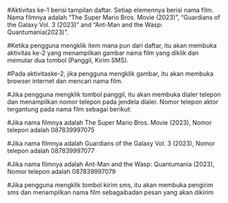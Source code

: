 #Aktivitas ke-1 berisi tampilan daftar. Setiap elemennya berisi nama film. Nama filmnya adalah “The Super Mario Bros. Movie (2023)”, “Guardians of the Galaxy Vol. 3 (2023)” and “Ant-Man and the Wasp: Quantumania(2023)”.

#Ketika pengguna mengklik item mana pun dari daftar, itu akan membuka aktivitas ke-2 yang menampilkan gambar nama film yang diklik dan memutar dua tombol (Panggil, Kirim SMS).

#Pada aktivitaske-2, jika pengguna mengklik gambar, itu akan membuka browser internet dan mencari nama film.

#Jika pengguna mengklik tombol panggil, itu akan membuka dialer telepon dan menampilkan nomor telepon pada jendela dialer. Nomor telepon aktor tergantung pada nama film sebagai berikut:

#Jika nama filmnya adalah The Super Mario Bros. Movie (2023), Nomor telepon adalah 087839997075

#Jika nama filmnya adalah Guardians of the Galaxy Vol. 3 (2023), Nomor telepon adalah 087839997077

#Jika nama filmnya adalah Ant-Man and the Wasp: Quantumania (2023), Nomor telepon adalah 087839997079

#Jika pengguna mengklik tombol kirim sms, itu akan membuka pengirim sms dan menampilkan nama film sebagaibadan pesan yang akan dikirim
